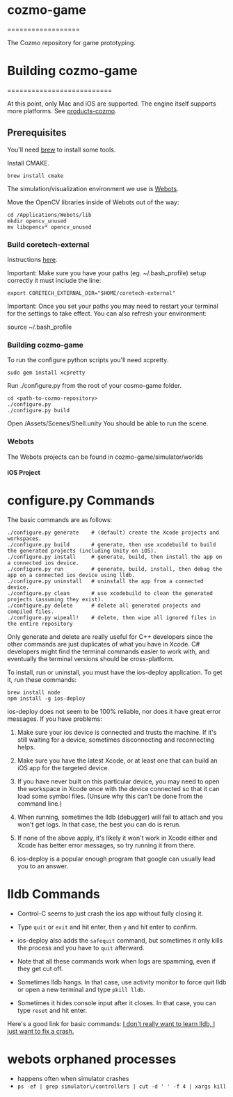 # cozmo-game
==================

The Cozmo repository for game prototyping.

# Building cozmo-game
==========================

At this point, only Mac and iOS are supported. The engine itself supports more platforms. See [products-cozmo](https://github.com/anki/products-cozmo).

## Prerequisites

You'll need [brew](http://brew.sh/) to install some tools.

Install CMAKE.

    brew install cmake

The simulation/visualization environment we use is [Webots](https://www.cyberbotics.com/overview). 

Move the OpenCV libraries inside of Webots out of the way:


    cd /Applications/Webots/lib
    mkdir opencv_unused
    mv libopencv* opencv_unused


### Build coretech-external

Instructions [here](https://github.com/anki/coretech-external).

Important: Make sure you have your paths (eg. ~/.bash_profile) setup correctly it must include the line:

    export CORETECH_EXTERNAL_DIR="$HOME/coretech-external"

Important: Once you set your paths you may need to restart your terminal for the settings to take effect. You can also refresh your environment:

source ~/.bash_profile

### Building cozmo-game

To run the configure python scripts you'll need xcpretty.

    sudo gem install xcpretty

Run ./configure.py from the root of your cosmo-game folder.

    cd <path-to-cozmo-repository>
    ./configure.py
    ./configure.py build

Open <path-to-cozmo-repository>/Assets/Scenes/Shell.unity
You should be able to run the scene.

### Webots

The Webots projects can be found in cozmo-game/simulator/worlds

#### iOS Project

configure.py Commands
==========================

The basic commands are as follows:

    ./configure.py generate    # (default) create the Xcode projects and workspaces.
    ./configure.py build       # generate, then use xcodebuild to build the generated projects (including Unity on iOS).
    ./configure.py install     # generate, build, then install the app on a connected ios device.
    ./configure.py run         # generate, build, install, then debug the app on a connected ios device using lldb.
    ./configure.py uninstall   # uninstall the app from a connected device.
    ./configure.py clean       # use xcodebuild to clean the generated projects (assuming they exist).
    ./configure.py delete      # delete all generated projects and compiled files.
    ./configure.py wipeall!    # delete, then wipe all ignored files in the entire repository

Only generate and delete are really useful for C++ developers since the other commands are just duplicates of what you have in Xcode. C# developers might find the terminal commands easier to work with, and eventually the terminal versions should be cross-platform.

To install, run or uninstall, you must have the ios-deploy application. To get it, run these commands:

    brew install node
    npm install -g ios-deploy

ios-deploy does not seem to be 100% reliable, nor does it have great error messages. If you have problems:

1. Make sure your ios device is connected and trusts the machine. If it's still waiting for a device, sometimes disconnecting and reconnecting helps.

2. Make sure you have the latest Xcode, or at least one that can build an iOS app for the targeted device.

3. If you have never built on this particular device, you may need to open the workspace in Xcode once with the device connected so that it can load some symbol files. (Unsure why this can't be done from the command line.)

4. When running, sometimes the lldb (debugger) will fail to attach and you won't get logs. In that case, the best you can do is rerun.

5. If none of the above apply, it's likely it won't work in Xcode either and Xcode has better error messages, so try running it from there.

6. ios-deploy is a popular enough program that google can usually lead you to an answer.

lldb Commands
==========================

 * Control-C seems to just crash the ios app without fully closing it.

 * Type `quit` or `exit` and hit enter, then `y` and hit enter to confirm.

 * ios-deploy also adds the `safequit` command, but sometimes it only kills the process and you have to `quit` afterward.

 * Note that all these commands work when logs are spamming, even if they get cut off.

 * Sometimes lldb hangs. In that case, use activity monitor to force quit lldb or open a new terminal and type `pkill lldb`.

 * Sometimes it hides console input after it closes. In that case, you can type `reset` and hit enter.

Here's a good link for basic commands: [I don't really want to learn lldb, I just want to fix a crash.](http://meowni.ca/posts/unscary-lldb/)


webots orphaned processes
==========================

 * happens often when simulator crashes
 * `ps -ef | grep simulator\/controllers | cut -d ' ' -f 4 | xargs kill`
